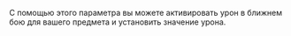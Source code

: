 С помощью этого параметра вы можете активировать урон в ближнем бою для вашего предмета и установить значение урона.